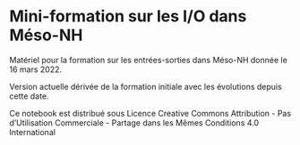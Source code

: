 # Mini-formation sur les I/O dans Méso-NH

Matériel pour la formation sur les entrées-sorties dans Méso-NH donnée le 16 mars 2022.

Version actuelle dérivée de la formation initiale avec les évolutions depuis cette date.

Ce notebook est distribué sous Licence Creative Commons Attribution - Pas d’Utilisation Commerciale - Partage dans les Mêmes Conditions 4.0 International
